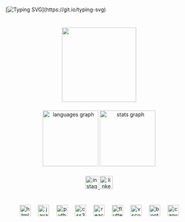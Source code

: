 <br clear="both">

[![Typing SVG](https://readme-typing-svg.herokuapp.com?font=Meow+Script&pause=1000&width=435&lines=Hello+World%2C+I'm+Malu+Faccin+!)](https://git.io/typing-svg)

###

<br clear="both">

<div align="center">
  <img height="200" src="https://i.gifer.com/1FaM.gif"  />
</div>

###

<div align="center">
  <img src="https://github-readme-stats.vercel.app/api/top-langs?username=malufaccin&locale=en&hide_title=false&layout=compact&card_width=320&langs_count=5&theme=dracula&hide_border=false&order=2" height="150" alt="languages graph"  />
  <img src="https://github-readme-stats.vercel.app/api?username=malufaccin&hide_title=false&hide_rank=true&show_icons=false&include_all_commits=true&count_private=true&disable_animations=false&theme=dracula&locale=en&hide_border=false&order=1" height="150" alt="stats graph"  />
</div>

###

<div align="center">
  <a href="https://www.instagram.com/malu.faccin/" target="_blank">
    <img src="https://img.shields.io/static/v1?message=Instagram&logo=instagram&label=&color=fb6f92&logoColor=white&labelColor=&style=for-the-badge" height="35" alt="instagram logo"  />
  </a>
  <a href="www.linkedin.com/in/maria-luiza-faccin" target="_blank">
    <img src="https://img.shields.io/static/v1?message=LinkedIn&logo=linkedin&label=&color=ff8fab&logoColor=white&labelColor=&style=for-the-badge" height="35" alt="linkedin logo"  />
  </a>
</div>

###

<br clear="both">

<div align="center">
  <img src="https://cdn.jsdelivr.net/gh/devicons/devicon/icons/html5/html5-original.svg" height="30" alt="html5 logo"  />
  <img width="12" />
  <img src="https://cdn.jsdelivr.net/gh/devicons/devicon/icons/javascript/javascript-plain.svg" height="30" alt="javascript logo"  />
  <img width="12" />
  <img src="https://cdn.jsdelivr.net/gh/devicons/devicon/icons/python/python-original.svg" height="30" alt="python logo"  />
  <img width="12" />
  <img src="https://cdn.jsdelivr.net/gh/devicons/devicon/icons/css3/css3-original.svg" height="30" alt="css3 logo"  />
  <img width="12" />
  <img src="https://cdn.jsdelivr.net/gh/devicons/devicon/icons/react/react-original.svg" height="30" alt="react logo"  />
  <img width="12" />
  <img src="https://cdn.jsdelivr.net/gh/devicons/devicon/icons/flutter/flutter-original.svg" height="30" alt="flutter logo"  />
  <img width="12" />
  <img src="https://cdn.jsdelivr.net/gh/devicons/devicon/icons/vscode/vscode-original.svg" height="30" alt="vscode logo"  />
  <img width="12" />
  <img src="https://cdn.jsdelivr.net/gh/devicons/devicon/icons/bootstrap/bootstrap-original.svg" height="30" alt="bootstrap logo"  />
  <img width="12" />
  <img src="https://cdn.jsdelivr.net/gh/devicons/devicon/icons/canva/canva-original.svg" height="30" alt="canva logo"  />
</div>

